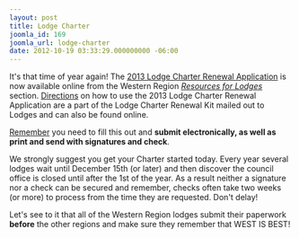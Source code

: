```yaml
---
layout: post
title: Lodge Charter
joomla_id: 169
joomla_url: lodge-charter
date: 2012-10-19 03:33:29.000000000 -06:00
---
```

<p>It's that time of year again! The <a href="resources/sections/doc_download/31-lodge-charter-application">2013 Lodge Charter Renewal Application</a>&nbsp;is now available online from the Western Region <a href="resources/resources-for-lodges"><em>Resources for Lodges</em></a> section. <a href="resources/sections/doc_download/32-lodge-charter-instructions">Directions</a>&nbsp;on how to use the 2013 Lodge Charter Renewal Application are a part of the Lodge Charter Renewal Kit mailed out to Lodges and can also be found online.</p>
<p><span style="text-decoration: underline;">Remember</span> you need to fill this out and <strong>submit electronically, as well as print and send with signatures and check</strong>.</p>
<p>We strongly suggest you get your Charter started today. Every year several lodges wait until December 15th (or later) and then discover the council office is closed until after the 1st of the year. As a result neither a signature nor a check can be secured and remember, checks often take two weeks (or more) to process from the time they are requested. Don't delay!</p>
<p>Let's see to it that all of the Western Region lodges submit their paperwork <strong>before</strong> the other regions and make sure they remember that WEST IS BEST!</p>
